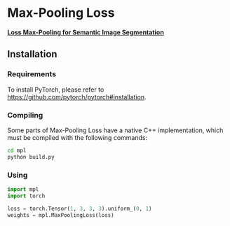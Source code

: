 # Max-Pooling Loss

[**Loss Max-Pooling for Semantic Image Segmentation**](https://arxiv.org/abs/1704.02966)

## Installation


### Requirements

To install PyTorch, please refer to https://github.com/pytorch/pytorch#installation.


### Compiling

Some parts of Max-Pooling Loss have a native C++ implementation, which must be compiled with the following commands:
```bash
cd mpl
python build.py
```

### Using

```python
import mpl
import torch

loss = torch.Tensor(1, 3, 3, 3).uniform_(0, 1)
weights = mpl.MaxPoolingLoss(loss)
```